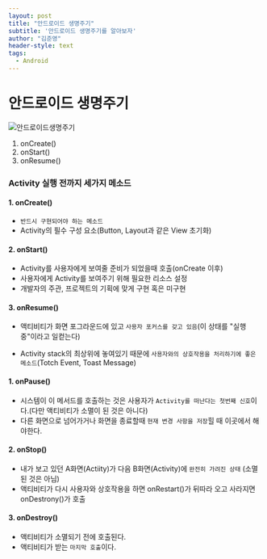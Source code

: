 ```yaml
---
layout: post
title: "안드로이드 생명주기"
subtitle: '안드로이드 생명주기를 알아보자'
author: "김준영"
header-style: text
tags:
  - Android
---
```


# 안드로이드 생명주기

![안드로이드생명주기](C:\Users\GIGABYTE\Documents\kjywow94.github.io\img\안드로이드생명주기.png)

1. onCreate()
2. onStart()
3. onResume()



### Activity 실행 전까지 세가지 메소드

#### 1. onCreate()

- `반드시 구현되어야 하는 메소드`
- Activity의 필수 구성 요소(Button, Layout과 같은 View 초기화)

#### 2. onStart()

- Activity를 사용자에게 보여줄 준비가 되었을때 호출(onCreate 이후)
- 사용자에게 Activity를 보여주기 위해 필요한 리소스 설정
- 개발자의 주관, 프로젝트의 기획에 맞게 구현 혹은 미구현

#### 3. onResume()

- 액티비티가 화면 포그라운드에 있고 `사용자 포커스를 갖고 있음`(이 상태를 "실행 중"이라고 일컫는다)

- Activity stack의 최상위에 놓여있기 때문에 `사용자와의 상호작용을 처리하기에 좋은 메소드`(Totch Event, Toast Message)



#### 1. onPause()

- 시스템이 이 메서드를 호출하는 것은 사용자가 `Activity를 떠난다는 첫번째 신호`이다.(다만 액티비티가 소멸이 된 것은 아니다)
- 다른 화면으로 넘어가거나 화면을 종료할때 `현재 변경 사항을 저장`힐 때 이곳에서 해야한다.

#### 2. onStop()

- 내가 보고 있던 A화면(Actiity)가 다음 B화면(Activity)에 `완전히 가려진 상태` (소멸된 것은 아님)
- 액티비티가 다시 사용자와 상호작용을 하면 onRestart()가 뒤따라 오고 사라지면 onDestrony()가 호출

#### 3. onDestroy()

- 액티비티가 소멸되기 전에 호출된다.
- 액티비티가 받는 `마지막 호출`이다.

